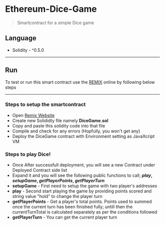 # Ethereum-Dice-Game #
> Smartcontract for a simple Dice game

## Language ##
* Solidity - ^0.5.0

---

## Run ##
To test or run this smart contract use the [REMIX](https://remix-ide.readthedocs.io/en/latest/ "Remix latest documentation - Ethereum IDE") online by following below steps

---

### Steps to  setup the smartcontract ###
* Open [Remix Website](https://remix.ethereum.org/, "Remix - Ethereun IDE")
* Create new Solididty file namely __DiceGame.sol__
* Copy and paste this solidity code into that file
* Compile and check for any errors (Hopfully, you won't get any)
* Deploy the DiceGame contract with Environment setting as JavaXcript VM

### Steps to play Dice! ###
* Once After successfull deployment, you will see a new Contract under Deployed Contract side list
* Expand it and you will see the following public functions to call; **_play_, _setupGame_, _getPlayerPoints_, _getPlayerTurn_**
* __setupGame__ - First need to setup the game with two player's addresses
* __play__ - Second start playing the game by providing points scored and string value "hold" to change the player turn
* __getPlayerPoints__ - Get a player's total points. Points used to summed once the current turn has been finished fully; untill then the currentTurnTotal is calculated separately as per the conditions followed 
* __getPlayerTurn__ - You can get the current player turn